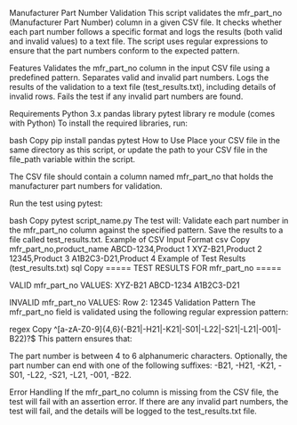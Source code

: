 Manufacturer Part Number Validation
This script validates the mfr_part_no (Manufacturer Part Number) column in a given CSV file. It checks whether each part number follows a specific format and logs the results (both valid and invalid values) to a text file. The script uses regular expressions to ensure that the part numbers conform to the expected pattern.

Features
Validates the mfr_part_no column in the input CSV file using a predefined pattern.
Separates valid and invalid part numbers.
Logs the results of the validation to a text file (test_results.txt), including details of invalid rows.
Fails the test if any invalid part numbers are found.

Requirements
Python 3.x
pandas library
pytest library
re module (comes with Python)
To install the required libraries, run:

bash
Copy
pip install pandas pytest
How to Use
Place your CSV file in the same directory as this script, or update the path to your CSV file in the file_path variable within the script.

The CSV file should contain a column named mfr_part_no that holds the manufacturer part numbers for validation.

Run the test using pytest:

bash
Copy
pytest script_name.py
The test will:
Validate each part number in the mfr_part_no column against the specified pattern.
Save the results to a file called test_results.txt.
Example of CSV Input Format
csv
Copy
mfr_part_no,product_name
ABCD-1234,Product 1
XYZ-B21,Product 2
12345,Product 3
A1B2C3-D21,Product 4
Example of Test Results (test_results.txt)
sql
Copy
===== TEST RESULTS FOR mfr_part_no =====

VALID mfr_part_no VALUES:
XYZ-B21
ABCD-1234
A1B2C3-D21

INVALID mfr_part_no VALUES:
Row 2: 12345
Validation Pattern
The mfr_part_no field is validated using the following regular expression pattern:

regex
Copy
^[a-zA-Z0-9]{4,6}(-B21|-H21|-K21|-S01|-L22|-S21|-L21|-001|-B22)?$
This pattern ensures that:

The part number is between 4 to 6 alphanumeric characters.
Optionally, the part number can end with one of the following suffixes: -B21, -H21, -K21, -S01, -L22, -S21, -L21, -001, -B22.

Error Handling
If the mfr_part_no column is missing from the CSV file, the test will fail with an assertion error.
If there are any invalid part numbers, the test will fail, and the details will be logged to the test_results.txt file.
